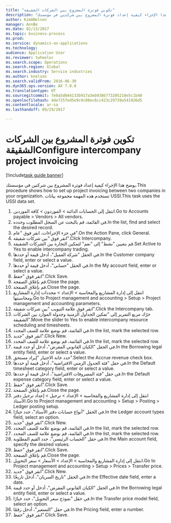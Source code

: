 ```yaml
--- 
title: "تكوين فوترة المشروع بين الشركات الشقيقة"
description: "يوضح هذا الإجراء كيفية إعداد فوترة المشروع بين شركتين في مؤسستك."
author: KimANelson
manager: AnnBe
ms.date: 02/13/2017
ms.topic: business-process
ms.prod: 
ms.service: dynamics-ax-applications
ms.technology: 
audience: Application User
ms.reviewer: twheeloc
ms.search.scope: Operations
ms.search.region: Global
ms.search.industry: Service industries
ms.author: knelson
ms.search.validFrom: 2016-06-30
ms.dyn365.ops.version: AX 7.0.0
ms.translationtype: HT
ms.sourcegitcommit: 7e0a5d044133b917a3eb9386773205218e5c1b40
ms.openlocfilehash: 4de7257ed5e9c9c08ec6cc423c29739a541926d5
ms.contentlocale: ar-sa
ms.lasthandoff: 09/29/2017

---
```

# <a name="configure-intercompany-project-invoicing"></a><span data-ttu-id="8a5d9-103">تكوين فوترة المشروع بين الشركات الشقيقة</span><span class="sxs-lookup"><span data-stu-id="8a5d9-103">Configure intercompany project invoicing</span></span>

[!include[task guide banner](../../includes/task-guide-banner.md)]

<span data-ttu-id="8a5d9-104">يوضح هذا الإجراء كيفية إعداد فوترة المشروع بين شركتين في مؤسستك.</span><span class="sxs-lookup"><span data-stu-id="8a5d9-104">This procedure shows how to set up project invoicing between two companies in your organization.</span></span> <span data-ttu-id="8a5d9-105">تستخدم هذه المهمة مجموعة بيانات USSI.</span><span class="sxs-lookup"><span data-stu-id="8a5d9-105">This task uses the USSI data set.</span></span>

1. <span data-ttu-id="8a5d9-106">انتقل إلى الحسابات الدائنة > الموردون > كافة الموردين.</span><span class="sxs-lookup"><span data-stu-id="8a5d9-106">Go to Accounts payable > Vendors > All vendors.</span></span>
2. <span data-ttu-id="8a5d9-107">في القائمة، قم بالبحث عن السجل المطلوب وحدده.</span><span class="sxs-lookup"><span data-stu-id="8a5d9-107">In the list, find and select the desired record.</span></span>
3. <span data-ttu-id="8a5d9-108">في جزء الإجراءات، انقر فوق "عام".</span><span class="sxs-lookup"><span data-stu-id="8a5d9-108">On the Action Pane, click General.</span></span>
4. <span data-ttu-id="8a5d9-109">انقر فوق "بين شركات شقيقة".</span><span class="sxs-lookup"><span data-stu-id="8a5d9-109">Click Intercompany.</span></span>
5. <span data-ttu-id="8a5d9-110">قم بتعيين "نشط" إلى "نعم" لتمكين التجارة بين الشركات الشقيقة.</span><span class="sxs-lookup"><span data-stu-id="8a5d9-110">Set Active to Yes to enable intercompany trading.</span></span>
6. <span data-ttu-id="8a5d9-111">في الحقل "شركة العميل"، أدخل قيمة أو حددها.</span><span class="sxs-lookup"><span data-stu-id="8a5d9-111">In the Customer company field, enter or select a value.</span></span>
7. <span data-ttu-id="8a5d9-112">في الحقل "حسابي"، أدخل قيمة أو حددها.</span><span class="sxs-lookup"><span data-stu-id="8a5d9-112">In the My account field, enter or select a value.</span></span>
8. <span data-ttu-id="8a5d9-113">انقر فوق "حفظ".</span><span class="sxs-lookup"><span data-stu-id="8a5d9-113">Click Save.</span></span>
9. <span data-ttu-id="8a5d9-114">قم بإغلاق الصفحة.</span><span class="sxs-lookup"><span data-stu-id="8a5d9-114">Close the page.</span></span>
10. <span data-ttu-id="8a5d9-115">قم بإغلاق الصفحة.</span><span class="sxs-lookup"><span data-stu-id="8a5d9-115">Close the page.</span></span>
11. <span data-ttu-id="8a5d9-116">انتقل إلى إدارة المشاريع‬ والمحاسبة > الإعداد > محددات إدارة المشاريع ومحاسبتها‬.</span><span class="sxs-lookup"><span data-stu-id="8a5d9-116">Go to Project management and accounting > Setup > Project management and accounting parameters.</span></span>
12. <span data-ttu-id="8a5d9-117">انقر فوق علامة التبويب "بين شركات شقيقة".</span><span class="sxs-lookup"><span data-stu-id="8a5d9-117">Click the Intercompany tab.</span></span>
13. <span data-ttu-id="8a5d9-118">حرّك مربع التمرير إلى "تمكين الجداول الزمنية وجدولة الموارد بين الشركات الشقيقة‬".</span><span class="sxs-lookup"><span data-stu-id="8a5d9-118">Move the slider to Yes to enable intercompany resource scheduling and timesheets.</span></span>
14. <span data-ttu-id="8a5d9-119">في القائمة، قم بوضع علامة للصف المحدد.</span><span class="sxs-lookup"><span data-stu-id="8a5d9-119">In the list, mark the selected row.</span></span>
15. <span data-ttu-id="8a5d9-120">انقر فوق "جديد".</span><span class="sxs-lookup"><span data-stu-id="8a5d9-120">Click New.</span></span>
16. <span data-ttu-id="8a5d9-121">في القائمة، قم بوضع علامة للصف المحدد.</span><span class="sxs-lookup"><span data-stu-id="8a5d9-121">In the list, mark the selected row.</span></span>
17. <span data-ttu-id="8a5d9-122">في الحقل "الكيان القانوني المقرض‬"، أدخل أو حدد قيمة.</span><span class="sxs-lookup"><span data-stu-id="8a5d9-122">In the Borrowing legal entity field, enter or select a value.</span></span>
18. <span data-ttu-id="8a5d9-123">حدد خانة الاختيار "إيراد مستحق‬".</span><span class="sxs-lookup"><span data-stu-id="8a5d9-123">Select the Accrue revenue check box.</span></span>
19. <span data-ttu-id="8a5d9-124">في حقل "فئة الجدول الزمني الافتراضية‬"، أدخل قيمة أو حددها.</span><span class="sxs-lookup"><span data-stu-id="8a5d9-124">In the Default timesheet category field, enter or select a value.</span></span>
20. <span data-ttu-id="8a5d9-125">في حقل "فئة المصروفات الافتراضية‬"، أدخل قيمة أو حددها.</span><span class="sxs-lookup"><span data-stu-id="8a5d9-125">In the Default expense category field, enter or select a value.</span></span>
21. <span data-ttu-id="8a5d9-126">انقر فوق "حفظ".</span><span class="sxs-lookup"><span data-stu-id="8a5d9-126">Click Save.</span></span>
22. <span data-ttu-id="8a5d9-127">قم بإغلاق الصفحة.</span><span class="sxs-lookup"><span data-stu-id="8a5d9-127">Close the page.</span></span>
23. <span data-ttu-id="8a5d9-128">انتقل إلى إدارة المشاريع والمحاسبة > الإعداد > ترحيل > إعداد ترحيل دفتر الأستاذ.</span><span class="sxs-lookup"><span data-stu-id="8a5d9-128">Go to Project management and accounting > Setup > Posting > Ledger posting setup.</span></span>
24. <span data-ttu-id="8a5d9-129">في الحقل "أنواع حسابات دفتر الأستاذ"، حدد خيارًا.</span><span class="sxs-lookup"><span data-stu-id="8a5d9-129">In the Ledger account types field, select an option.</span></span>
25. <span data-ttu-id="8a5d9-130">انقر فوق "جديد".</span><span class="sxs-lookup"><span data-stu-id="8a5d9-130">Click New.</span></span>
26. <span data-ttu-id="8a5d9-131">في القائمة، قم بوضع علامة للصف المحدد.</span><span class="sxs-lookup"><span data-stu-id="8a5d9-131">In the list, mark the selected row.</span></span>
27. <span data-ttu-id="8a5d9-132">في القائمة، قم بوضع علامة للصف المحدد.</span><span class="sxs-lookup"><span data-stu-id="8a5d9-132">In the list, mark the selected row.</span></span>
28. <span data-ttu-id="8a5d9-133">في حقل "الحساب الرئيسي"، حدد القيم المطلوبة.</span><span class="sxs-lookup"><span data-stu-id="8a5d9-133">In the Main account field, specify the desired values.</span></span>
29. <span data-ttu-id="8a5d9-134">انقر فوق "حفظ".</span><span class="sxs-lookup"><span data-stu-id="8a5d9-134">Click Save.</span></span>
30. <span data-ttu-id="8a5d9-135">قم بإغلاق الصفحة.</span><span class="sxs-lookup"><span data-stu-id="8a5d9-135">Close the page.</span></span>
31. <span data-ttu-id="8a5d9-136">انتقل إلى إدارة المشاريع والمحاسبة > الإعداد > الأسعار > سعر التحويل.</span><span class="sxs-lookup"><span data-stu-id="8a5d9-136">Go to Project management and accounting > Setup > Prices > Transfer price.</span></span>
32. <span data-ttu-id="8a5d9-137">انقر فوق "جديد".</span><span class="sxs-lookup"><span data-stu-id="8a5d9-137">Click New.</span></span>
33. <span data-ttu-id="8a5d9-138">في الحقل "تاريخ السريان"، أدخل تاريخًا.</span><span class="sxs-lookup"><span data-stu-id="8a5d9-138">In the Effective date field, enter a date.</span></span>
34. <span data-ttu-id="8a5d9-139">في الحقل "الكيان القانوني المقرض‬"، أدخل أو حدد قيمة.</span><span class="sxs-lookup"><span data-stu-id="8a5d9-139">In the Borrowing legal entity field, enter or select a value.</span></span>
35. <span data-ttu-id="8a5d9-140">في حقل "نموذج سعر التحويل"، حدد خيارًا.</span><span class="sxs-lookup"><span data-stu-id="8a5d9-140">In the Transfer price model field, select an option.</span></span>
36. <span data-ttu-id="8a5d9-141">في حقل "التسعير‬"، أدخل رقمًا.</span><span class="sxs-lookup"><span data-stu-id="8a5d9-141">In the Pricing field, enter a number.</span></span>
37. <span data-ttu-id="8a5d9-142">انقر فوق "حفظ".</span><span class="sxs-lookup"><span data-stu-id="8a5d9-142">Click Save.</span></span>


